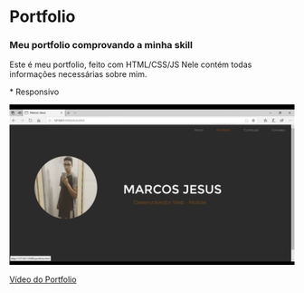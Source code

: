 <h1> Portfolio </h1>
 <h3>Meu portfolio comprovando a minha skill</h3>

<p>Este é meu portfolio, feito com HTML/CSS/JS
Nele contém todas informações necessárias sobre mim.</p>

<p> * Responsivo </p>

<img src="port.png">

<a href="https://www.youtube.com/watch?v=fX-legWsgu8"> Vídeo do Portfolio </a>